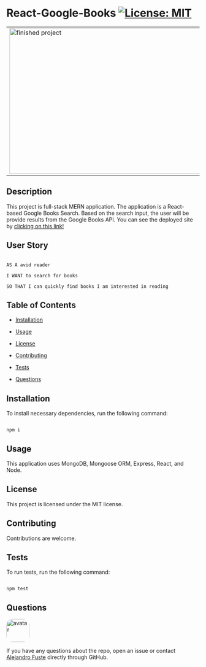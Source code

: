 # React-Google-Books [![License: MIT](https://img.shields.io/badge/License-MIT-blue.svg)](https://opensource.org/licenses/MIT)

<table><tr><td>
<img src="./client/src/assets/gif1.gif" alt="finished project" width="838" height="380"/>
</table></tr></td>

## Description

This project is full-stack MERN application. The application is a React-based Google Books Search. Based on the search input, the user will be provide results from the Google Books API. You can see the deployed site by [clicking on this link!](https://af-react-google-books.herokuapp.com/search)

## User Story

```

AS A avid reader

I WANT to search for books

SO THAT I can quickly find books I am interested in reading

```

## Table of Contents

- [Installation](#installation)

- [Usage](#usage)

- [License](#license)

- [Contributing](#contributing)

- [Tests](#tests)

- [Questions](#questions)

## Installation

To install necessary dependencies, run the following command:

```

npm i

```

## Usage

This application uses MongoDB, Mongoose ORM, Express, React, and Node.

## License

This project is licensed under the MIT license.

## Contributing

Contributions are welcome.

## Tests

To run tests, run the following command:

```

npm test

```

## Questions

<img src="https://avatars2.githubusercontent.com/u/48495840?v=4" alt="avatar" style="border-radius: 16px" width="60"/>

If you have any questions about the repo, open an issue or contact [Alejandro Fuste](https://github.com/ZepCap) directly through GitHub.
